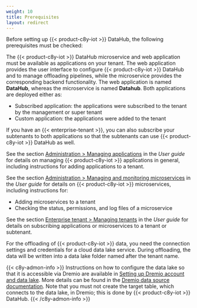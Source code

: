 ```yaml
---
weight: 10
title: Prerequisites
layout: redirect
---
```


Before setting up {{< product-c8y-iot >}} DataHub, the following prerequisites must be checked:

The {{< product-c8y-iot >}} DataHub microservice and web application must be available as applications on your tenant. The web application provides the user interface to configure {{< product-c8y-iot >}} DataHub and to manage offloading pipelines, while the microservice provides the corresponding backend functionality. The web application is named **DataHub**, whereas the microservice is named **Datahub**. Both applications are deployed either as:

* Subscribed application: the applications were subscribed to the tenant by the management or super tenant
* Custom application: the applications were added to the tenant

If you have an {{< enterprise-tenant >}}, you can also subscribe your subtenants to both applications so that the subtenants can use {{< product-c8y-iot >}} DataHub as well.

See the section [Administration > Managing applications](/users-guide/administration/#managing-applications) in the *User guide* for details on managing {{< product-c8y-iot >}} applications in general, including instructions for adding applications to a tenant.

See the section [Administration > Managing and monitoring microservices](/users-guide/administration#managing-microservices) in the *User guide* for details on {{< product-c8y-iot >}} microservices, including instructions for:

* Adding microservices to a tenant
* Checking the status, permissions, and log files of a microservice

See the section [Enterprise tenant > Managing tenants](/users-guide/enterprise-tenant/#managing-tenants) in the *User guide* for details on subscribing applications or microservices to a tenant or subtenant.

For the offloading of {{< product-c8y-iot >}} data, you need the connection settings and credentials for a cloud data lake service. During offloading, the data will be written into a data lake folder named after the tenant name.

{{< c8y-admon-info >}}
Instructions on how to configure the data lake so that it is accessible via Dremio are available in [Setting up Dremio account and data lake](/datahub/setting-up-datahub#setting-up-dremio-datalake). More details can be found in the [Dremio data source documentation](https://docs.dremio.com/data-sources/). Note that you must not create the target table, which connects to the data lake, in Dremio; this is done by {{< product-c8y-iot >}} DataHub.
{{< /c8y-admon-info >}}
